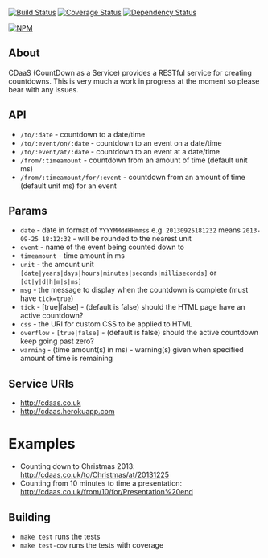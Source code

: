 [![Build Status](https://travis-ci.org/BoyCook/CDaaS.png?branch=master)](https://travis-ci.org/BoyCook/CDaaS)
[![Coverage Status](https://coveralls.io/repos/BoyCook/CDaaS/badge.png)](https://coveralls.io/r/BoyCook/CDaaS)
[![Dependency Status](https://gemnasium.com/BoyCook/CDaaS.png)](https://gemnasium.com/BoyCook/CDaaS)

[![NPM](https://nodei.co/npm/cdaas.png?downloads=true)](https://nodei.co/npm/cdaas) 

## About
CDaaS (CountDown as a Service) provides a RESTful service for creating countdowns. 
This is very much a work in progress at the moment so please bear with any issues.

## API
* `/to/:date` - countdown to a date/time
* `/to/:event/on/:date` - countdown to an event on a date/time
* `/to/:event/at/:date` - countdown to an event at a date/time
* `/from/:timeamount` - countdown from an amount of time (default unit ms)
* `/from/:timeamount/for/:event` - countdown from an amount of time (default unit ms) for an event

## Params
* `date` - date in format of `YYYYMMddHHmmss` e.g. `20130925181232` means `2013-09-25 18:12:32` - will be rounded to the nearest unit
* `event` - name of the event being counted down to
* `timeamount` - time amount in ms
* `unit` - the amount unit `[date|years|days|hours|minutes|seconds|milliseconds]` or `[dt|y|d|h|m|s|ms]`
* `msg` - the message to display when the countdown is complete (must have `tick=true`)
* `tick` - [true|false] - (default is false) should the HTML page have an active countdown? 
* `css` - the URI for custom CSS to be applied to HTML
* `overflow` - `[true|false]` - (default is false) should the active countdown keep going past zero?
* `warning` - (time amount(s) in ms) - warning(s) given when specified amount of time is remaining

## Service URIs
* http://cdaas.co.uk
* http://cdaas.herokuapp.com

# Examples
* Counting down to Christmas 2013: http://cdaas.co.uk/to/Christmas/at/20131225
* Counting from 10 minutes to time a presentation: http://cdaas.co.uk/from/10/for/Presentation%20end

## Building
* `make test` runs the tests
* `make test-cov` runs the tests with coverage

